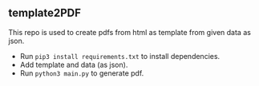 ## template2PDF
This repo is used to create pdfs from html as template from given data as json.

- Run `pip3 install requirements.txt` to install dependencies.
- Add template and data (as json).
- Run `python3 main.py` to generate pdf.
